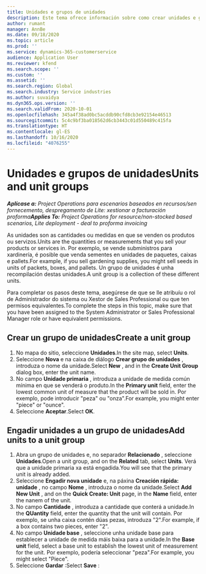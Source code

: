 ```yaml
---
title: Unidades e grupos de unidades
description: Este tema ofrece información sobre como crear unidades e grupos de unidades en Dynamics 365 Project Operations.
author: rumant
manager: AnnBe
ms.date: 09/18/2020
ms.topic: article
ms.prod: ''
ms.service: dynamics-365-customerservice
audience: Application User
ms.reviewer: kfend
ms.search.scope: ''
ms.custom: ''
ms.assetid: ''
ms.search.region: Global
ms.search.industry: Service industries
ms.author: suvaidya
ms.dyn365.ops.version: ''
ms.search.validFrom: 2020-10-01
ms.openlocfilehash: 345a4f38ad0bc5acddb90cfd8cb3e92154e46513
ms.sourcegitcommit: 5c4c9bf3ba018562d6cb3443c01d550489c415fa
ms.translationtype: HT
ms.contentlocale: gl-ES
ms.lasthandoff: 10/16/2020
ms.locfileid: "4076255"
---
```

# <a name="units-and-unit-groups"></a><span data-ttu-id="149cb-103">Unidades e grupos de unidades</span><span class="sxs-lookup"><span data-stu-id="149cb-103">Units and unit groups</span></span>

<span data-ttu-id="149cb-104">_**Aplícase a:** Project Operations para escenarios baseados en recursos/sen fornecemento, despregamento de Lite: xestionar a facturación proforma_</span><span class="sxs-lookup"><span data-stu-id="149cb-104">_**Applies To:** Project Operations for resource/non-stocked based scenarios, Lite deployment - deal to proforma invoicing_</span></span>

<span data-ttu-id="149cb-105">As unidades son as cantidades ou medidas en que se venden os produtos ou servizos.</span><span class="sxs-lookup"><span data-stu-id="149cb-105">Units are the quantities or measurements that you sell your products or services in.</span></span> <span data-ttu-id="149cb-106">Por exemplo, se vende subministros para xardinería, é posible que venda sementes en unidades de paquetes, caixas e pallets.</span><span class="sxs-lookup"><span data-stu-id="149cb-106">For example, if you sell gardening supplies, you might sell seeds in units of packets, boxes, and pallets.</span></span> <span data-ttu-id="149cb-107">Un grupo de unidades é unha recompilación destas unidades.</span><span class="sxs-lookup"><span data-stu-id="149cb-107">A unit group is a collection of these different units.</span></span>

<span data-ttu-id="149cb-108">Para completar os pasos deste tema, asegúrese de que se lle atribuíu o rol de Administrador do sistema ou Xestor de Sales Professional ou que ten permisos equivalentes.</span><span class="sxs-lookup"><span data-stu-id="149cb-108">To complete the steps in this topic, make sure that you have been assigned to the System Administrator or Sales Professional Manager role or have equivalent permissions.</span></span>

## <a name="create-a-unit-group"></a><span data-ttu-id="149cb-109">Crear un grupo de unidades</span><span class="sxs-lookup"><span data-stu-id="149cb-109">Create a unit group</span></span>

1. <span data-ttu-id="149cb-110">No mapa do sitio, seleccione **Unidades**.</span><span class="sxs-lookup"><span data-stu-id="149cb-110">In the site map, select **Units**.</span></span>
2. <span data-ttu-id="149cb-111">Seleccione **Nova** e na caixa de diálogo **Crear grupo de unidades** , introduza o nome da unidade.</span><span class="sxs-lookup"><span data-stu-id="149cb-111">Select **New** , and in the **Create Unit Group** dialog box, enter the unit name.</span></span>
3. <span data-ttu-id="149cb-112">No campo **Unidade primaria** , introduza a unidade de medida común mínima en que se venderá o produto.</span><span class="sxs-lookup"><span data-stu-id="149cb-112">In the **Primary unit** field, enter the lowest common unit of measure that the product will be sold in.</span></span> <span data-ttu-id="149cb-113">Por exemplo, pode introducir "peza" ou "onza".</span><span class="sxs-lookup"><span data-stu-id="149cb-113">For example, you might enter "piece" or "ounce".</span></span>
4. <span data-ttu-id="149cb-114">Seleccione **Aceptar**.</span><span class="sxs-lookup"><span data-stu-id="149cb-114">Select **OK**.</span></span>

## <a name="add-units-to-a-unit-group"></a><span data-ttu-id="149cb-115">Engadir unidades a un grupo de unidades</span><span class="sxs-lookup"><span data-stu-id="149cb-115">Add units to a unit group</span></span>

1. <span data-ttu-id="149cb-116">Abra un grupo de unidades e, no separador **Relacionado** , seleccione **Unidades**.</span><span class="sxs-lookup"><span data-stu-id="149cb-116">Open a unit group, and on the **Related** tab, select **Units**.</span></span> <span data-ttu-id="149cb-117">Verá que a unidade primaria xa está engadida.</span><span class="sxs-lookup"><span data-stu-id="149cb-117">You will see that the primary unit is already added.</span></span>
2. <span data-ttu-id="149cb-118">Seleccione **Engadir nova unidade** e, na páxina **Creación rápida: unidade** , no campo **Nome** , introduza o nome da unidade.</span><span class="sxs-lookup"><span data-stu-id="149cb-118">Select **Add New Unit** , and on the **Quick Create: Unit** page, in the **Name** field, enter the nanem of the unit.</span></span>
3. <span data-ttu-id="149cb-119">No campo **Cantidade** , introduza a cantidade que conterá a unidade.</span><span class="sxs-lookup"><span data-stu-id="149cb-119">In the **QUantity** field, enter the quantity that the unit will contain.</span></span> <span data-ttu-id="149cb-120">Por exemplo, se unha caixa contén dúas pezas, introduza "2".</span><span class="sxs-lookup"><span data-stu-id="149cb-120">For example, if a box contains two pieces, enter "2".</span></span> 
4. <span data-ttu-id="149cb-121">No campo **Unidade base** , seleccione unha unidade base para establecer a unidade de medida máis baixa para a unidade.</span><span class="sxs-lookup"><span data-stu-id="149cb-121">In the **Base unit** field, select a base unit to establish the lowest unit of measurement for the unit.</span></span> <span data-ttu-id="149cb-122">Por exemplo, podería seleccionar "peza".</span><span class="sxs-lookup"><span data-stu-id="149cb-122">For example, you might select "Piece".</span></span>
5. <span data-ttu-id="149cb-123">Seleccione **Gardar** :</span><span class="sxs-lookup"><span data-stu-id="149cb-123">Select **Save** :</span></span>
